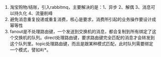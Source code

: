 1. 淘宝购物/结账，引入rabbitmq，主要解决的是：1、异步 2、解偶 3、消息可以持久化 4、流量削峰
2. 避免消息重复投递或重复消费，核心是要求，消费所引起的业务操作要设计成幂等性
3. fanout是不处理路由键，一个发送到交换机的消息，都会复制到所有绑定了这个交换机的队列。direct处理路由键，要求路由键完全匹配的消息才会转发到这个队列里。topic处理路由键，而且是跟某种模式匹配，此时队列需要绑定一个模式，譬如#/*。